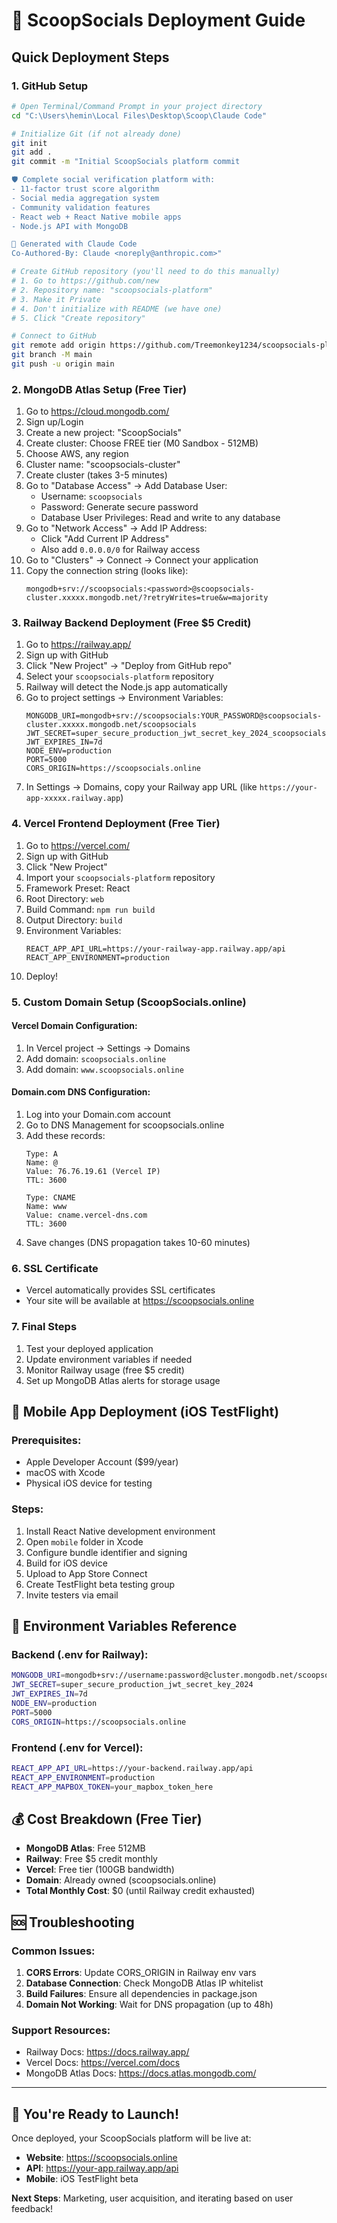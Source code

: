 # 🚀 ScoopSocials Deployment Guide

## Quick Deployment Steps

### 1. GitHub Setup
```bash
# Open Terminal/Command Prompt in your project directory
cd "C:\Users\hemin\Local Files\Desktop\Scoop\Claude Code"

# Initialize Git (if not already done)
git init
git add .
git commit -m "Initial ScoopSocials platform commit

🛡️ Complete social verification platform with:
- 11-factor trust score algorithm
- Social media aggregation system
- Community validation features
- React web + React Native mobile apps
- Node.js API with MongoDB

🚀 Generated with Claude Code
Co-Authored-By: Claude <noreply@anthropic.com>"

# Create GitHub repository (you'll need to do this manually)
# 1. Go to https://github.com/new
# 2. Repository name: "scoopsocials-platform"
# 3. Make it Private
# 4. Don't initialize with README (we have one)
# 5. Click "Create repository"

# Connect to GitHub
git remote add origin https://github.com/Treemonkey1234/scoopsocials-platform.git
git branch -M main
git push -u origin main
```

### 2. MongoDB Atlas Setup (Free Tier)
1. Go to https://cloud.mongodb.com/
2. Sign up/Login
3. Create a new project: "ScoopSocials"
4. Create cluster: Choose FREE tier (M0 Sandbox - 512MB)
5. Choose AWS, any region
6. Cluster name: "scoopsocials-cluster"
7. Create cluster (takes 3-5 minutes)
8. Go to "Database Access" → Add Database User:
   - Username: `scoopsocials`
   - Password: Generate secure password
   - Database User Privileges: Read and write to any database
9. Go to "Network Access" → Add IP Address:
   - Click "Add Current IP Address"
   - Also add `0.0.0.0/0` for Railway access
10. Go to "Clusters" → Connect → Connect your application
11. Copy the connection string (looks like):
    ```
    mongodb+srv://scoopsocials:<password>@scoopsocials-cluster.xxxxx.mongodb.net/?retryWrites=true&w=majority
    ```

### 3. Railway Backend Deployment (Free $5 Credit)
1. Go to https://railway.app/
2. Sign up with GitHub
3. Click "New Project" → "Deploy from GitHub repo"
4. Select your `scoopsocials-platform` repository
5. Railway will detect the Node.js app automatically
6. Go to project settings → Environment Variables:
   ```
   MONGODB_URI=mongodb+srv://scoopsocials:YOUR_PASSWORD@scoopsocials-cluster.xxxxx.mongodb.net/scoopsocials
   JWT_SECRET=super_secure_production_jwt_secret_key_2024_scoopsocials
   JWT_EXPIRES_IN=7d
   NODE_ENV=production
   PORT=5000
   CORS_ORIGIN=https://scoopsocials.online
   ```
7. In Settings → Domains, copy your Railway app URL (like `https://your-app-xxxxx.railway.app`)

### 4. Vercel Frontend Deployment (Free Tier)
1. Go to https://vercel.com/
2. Sign up with GitHub
3. Click "New Project"
4. Import your `scoopsocials-platform` repository
5. Framework Preset: React
6. Root Directory: `web`
7. Build Command: `npm run build`
8. Output Directory: `build`
9. Environment Variables:
   ```
   REACT_APP_API_URL=https://your-railway-app.railway.app/api
   REACT_APP_ENVIRONMENT=production
   ```
10. Deploy!

### 5. Custom Domain Setup (ScoopSocials.online)
#### Vercel Domain Configuration:
1. In Vercel project → Settings → Domains
2. Add domain: `scoopsocials.online`
3. Add domain: `www.scoopsocials.online`

#### Domain.com DNS Configuration:
1. Log into your Domain.com account
2. Go to DNS Management for scoopsocials.online
3. Add these records:
   ```
   Type: A
   Name: @
   Value: 76.76.19.61 (Vercel IP)
   TTL: 3600

   Type: CNAME
   Name: www
   Value: cname.vercel-dns.com
   TTL: 3600
   ```
4. Save changes (DNS propagation takes 10-60 minutes)

### 6. SSL Certificate
- Vercel automatically provides SSL certificates
- Your site will be available at https://scoopsocials.online

### 7. Final Steps
1. Test your deployed application
2. Update environment variables if needed
3. Monitor Railway usage (free $5 credit)
4. Set up MongoDB Atlas alerts for storage usage

## 📱 Mobile App Deployment (iOS TestFlight)

### Prerequisites:
- Apple Developer Account ($99/year)
- macOS with Xcode
- Physical iOS device for testing

### Steps:
1. Install React Native development environment
2. Open `mobile` folder in Xcode
3. Configure bundle identifier and signing
4. Build for iOS device
5. Upload to App Store Connect
6. Create TestFlight beta testing group
7. Invite testers via email

## 🔧 Environment Variables Reference

### Backend (.env for Railway):
```bash
MONGODB_URI=mongodb+srv://username:password@cluster.mongodb.net/scoopsocials
JWT_SECRET=super_secure_production_jwt_secret_key_2024
JWT_EXPIRES_IN=7d
NODE_ENV=production
PORT=5000
CORS_ORIGIN=https://scoopsocials.online
```

### Frontend (.env for Vercel):
```bash
REACT_APP_API_URL=https://your-backend.railway.app/api
REACT_APP_ENVIRONMENT=production
REACT_APP_MAPBOX_TOKEN=your_mapbox_token_here
```

## 💰 Cost Breakdown (Free Tier)
- **MongoDB Atlas**: Free 512MB
- **Railway**: Free $5 credit monthly
- **Vercel**: Free tier (100GB bandwidth)
- **Domain**: Already owned (scoopsocials.online)
- **Total Monthly Cost**: $0 (until Railway credit exhausted)

## 🆘 Troubleshooting

### Common Issues:
1. **CORS Errors**: Update CORS_ORIGIN in Railway env vars
2. **Database Connection**: Check MongoDB Atlas IP whitelist
3. **Build Failures**: Ensure all dependencies in package.json
4. **Domain Not Working**: Wait for DNS propagation (up to 48h)

### Support Resources:
- Railway Docs: https://docs.railway.app/
- Vercel Docs: https://vercel.com/docs
- MongoDB Atlas Docs: https://docs.atlas.mongodb.com/

---

## 🎉 You're Ready to Launch!

Once deployed, your ScoopSocials platform will be live at:
- **Website**: https://scoopsocials.online
- **API**: https://your-app.railway.app/api
- **Mobile**: iOS TestFlight beta

**Next Steps**: Marketing, user acquisition, and iterating based on user feedback!